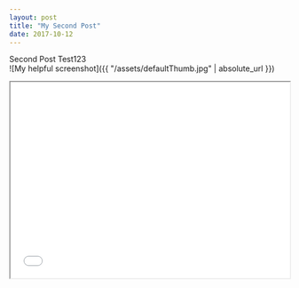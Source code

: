 ```yaml
---
layout: post
title: "My Second Post"
date: 2017-10-12
---
```



Second Post Test123
<br>
![My helpful screenshot]({{ "/assets/defaultThumb.jpg" | absolute_url }})
<br>
<div style='position: relative; width: 100%; padding-bottom: 70%; margin-bottom:1em; margin-top: 1em;'>
<iframe style='position: absolute; left: 0px; top: 0px; width: 100%; height: 100%' src="{{ site.github.url }}/slides/my-pics1.html"></iframe>
</div>
